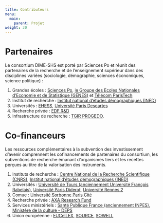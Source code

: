 ```yaml
---
title: Contributeurs
menu:
  main:
    parent: Projet
weight: 30
---
```


# Partenaires
Le consortium DIME-SHS est porté par Sciences Po et réunit des partenaires de la recherche et de l’enseignement supérieur dans des disciplines variées (sociologie, démographie, sciences économiques, science politique) :

1. Grandes écoles : [Sciences Po](http://sciencespo.fr/fr), [le Groupe des Ecoles Nationales d’Economie et de Statistique (GENES)](http://www.groupe-genes.fr/) et [Télécom ParisTech](https://www.telecom-paristech.fr/)
1. Institut de recherche : [Institut national d’études démographiques (INED)](https://www.ined.fr/)
1. Universités : [EHESS](https://www.ehess.fr/), [Université Paris Descartes](https://www.univ-paris5.fr/)
1. Recherche privée : [EDF R&D](https://www.edf.fr/groupe-edf/qui-sommes-nous/activites/recherche-et-developpement)
1. Infrastructure de recherche : [TGIR PROGEDO](www.progedo.fr).

# Co-financeurs
Les ressources complémentaires à la subvention des investissement d’avenir comprennent les cofinancements de partenaires du consortium, les subventions de recherche émanant d’organismes tiers et les recettes perçues au titre de la valorisation des instruments.

1. Instituts de recherche : [Centre National de la Recherche Scientifique (CNRS)](https://www.cnrs.fr/), [Institut national d’études démographiques (INED)](https://www.ined.fr/)
1. Universités : [Université de Tours (anciennement Université François Rabelais)](https://www.univ-tours.fr/), [Université Paris Diderot](https://www.univ-paris-diderot.fr/), [Université Rennes 2](https://www.univ-rennes2.fr/)
1. Comue : [Université Sorbonne Paris Cité](http://www.sorbonne-paris-cite.fr/)
1. Recherche privée : [AXA Research Fund](https://www.axa-research.org/fr)
1. Services ministériels : [Santé Publique France (anciennement INPES)](https://www.santepubliquefrance.fr/), [Ministère de la culture - DEPS](http://www.culture.gouv.fr/Thematiques/Etudes-et-statistiques/Le-DEPS)
1. Union européenne : [EUCelLEX](https://www.eucellex.eu/), [SOURCE](http://www.societalsecurity.net/), [SOWELL](http://www.erc-sowell.com/)
